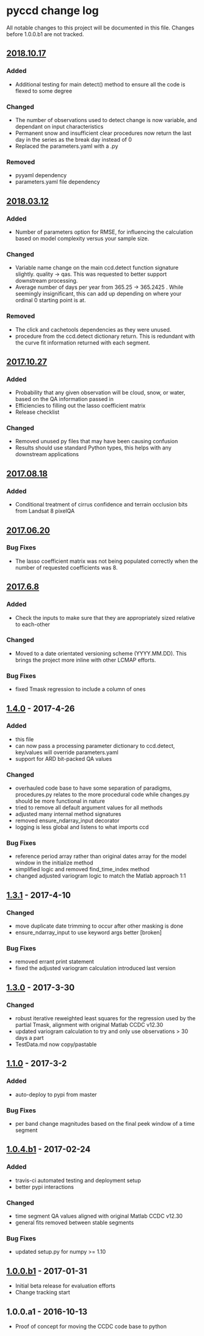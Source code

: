 # pyccd change log
All notable changes to this project will be documented in this file. Changes before 1.0.0.b1 are not tracked.
## [2018.10.17]
### Added
 - Additional testing for main detect() method to ensure all the code is flexed to some degree

### Changed
 - The number of observations used to detect change is now variable, and dependant on input characteristics
 - Permanent snow and insufficient clear procedures now return the last day in the series as the break day instead of 0
 - Replaced the parameters.yaml with a .py

### Removed
 - pyyaml dependency
 - parameters.yaml file dependency
  
## [2018.03.12]
### Added
 - Number of parameters option for RMSE, for influencing the calculation based on model complexity versus your sample size.

### Changed
 - Variable name change on the main ccd.detect function signature slightly. quality -> qas. This was requested to better support downstream processing.
 - Average number of days per year from 365.25 -> 365.2425 . While seemingly insignificant, this can add up depending on where your ordinal 0 starting point is at.
 
### Removed
 - The click and cachetools dependencies as they were unused.
 - procedure from the ccd.detect dictionary return. This is redundant with the curve fit information returned with each segment.

## [2017.10.27]
### Added
 - Probability that any given observation will be cloud, snow, or water, based on the QA information passed in
 - Efficiencies to filling out the lasso coefficient matrix
 - Release checklist

### Changed
 - Removed unused py files that may have been causing confusion
 - Results should use standard Python types, this helps with any downstream applications

## [2017.08.18]
### Added
 - Conditional treatment of cirrus confidence and terrain occlusion bits from Landsat 8 pixelQA

## [2017.06.20]
### Bug Fixes
 - The lasso coefficient matrix was not being populated correctly when the number of requested coefficients was 8.

## [2017.6.8]
### Added
 - Check the inputs to make sure that they are appropriately sized relative to each-other

### Changed
 - Moved to a date orientated versioning scheme (YYYY.MM.DD). This brings the project more inline with other LCMAP efforts.

### Bug Fixes
 - fixed Tmask regression to include a column of ones

## [1.4.0] - 2017-4-26
### Added
 - this file
 - can now pass a processing parameter dictionary to ccd.detect, key/values will override parameters.yaml
 - support for ARD bit-packed QA values
 
### Changed
 - overhauled code base to have some separation of paradigms, procedures.py relates to the more procedural code while changes.py should be more functional in nature
 - tried to remove all default argument values for all methods
 - adjusted many internal method signatures
 - removed ensure_ndarray_input decorator
 - logging is less global and listens to what imports ccd
 
### Bug Fixes
 - reference period array rather than original dates array for the model window in the initialize method
 - simplified logic and removed find_time_index method
 - changed adjusted variogram logic to match the Matlab approach 1:1

## [1.3.1] - 2017-4-10
### Changed
 - move duplicate date trimming to occur after other masking is done
 - ensure_ndarray_input to use keyword args better [broken]
 
### Bug Fixes
 - removed errant print statement
 - fixed the adjusted variogram calculation introduced last version

## [1.3.0] - 2017-3-30
### Changed
 - robust iterative reweighted least squares for the regression used by the partial Tmask, alignment with original Matlab CCDC v12.30
 - updated variogram calculation to try and only use observations > 30 days a part
 - TestData.md now copy/pastable

## [1.1.0] - 2017-3-2
### Added
 - auto-deploy to pypi from master
 
### Bug Fixes
 - per band change magnitudes based on the final peek window of a time segment

## [1.0.4.b1] - 2017-02-24
### Added
 - travis-ci automated testing and deployment setup
 - better pypi interactions
 
### Changed
 - time segment QA values aligned with original Matlab CCDC v12.30
 - general fits removed between stable segments
 
### Bug Fixes
 - updated setup.py for numpy >= 1.10

## [1.0.0.b1] - 2017-01-31
 - Initial beta release for evaluation efforts
 - Change tracking start

## 1.0.0.a1 - 2016-10-13
 - Proof of concept for moving the CCDC code base to python

[1.0.0.b1]: https://github.com/usgs-eros/lcmap-pyccd/compare/1.0.0.a1...1.0.0.b1
[1.0.4.b1]: https://github.com/usgs-eros/lcmap-pyccd/compare/1.0.0.b1...v1.0.4.b1
[1.1.0]: https://github.com/usgs-eros/lcmap-pyccd/compare/v1.0.4.b1...v1.1.0
[1.3.0]: https://github.com/usgs-eros/lcmap-pyccd/compare/v1.1.0...v1.3.0
[1.3.1]: https://github.com/usgs-eros/lcmap-pyccd/compare/v1.3.0...v1.3.1
[1.4.0]: https://github.com/usgs-eros/lcmap-pyccd/compare/v1.3.1...v1.4.0
[2017.6.8]: https://github.com/usgs-eros/lcmap-pyccd/compare/v1.4.0...v2017.6.8
[2017.06.20]: https://github.com/usgs-eros/lcmap-pyccd/compare/v2017.6.8...v2017.06.20
[2017.08.18]: https://github.com/usgs-eros/lcmap-pyccd/compare/v2017.06.20...v2017.08.18
[2017.10.27]: https://github.com/usgs-eros/lcmap-pyccd/compare/v2017.08.18...v2017.10.27
[2018.03.12]: https://github.com/usgs-eros/lcmap-pyccd/compare/v2017.10.27...v2018.03.12
[2018.10.17]: https://github.com/usgs-eros/lcmap-pyccd/compare/v2017.03.12...v2018.10.17